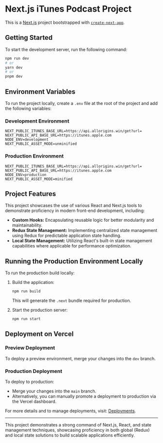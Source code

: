 # Next.js iTunes Podcast Project

This is a [Next.js](https://nextjs.org/) project bootstrapped with [`create-next-app`](https://github.com/vercel/next.js/tree/canary/packages/create-next-app).

## Getting Started

To start the development server, run the following command:

```bash
npm run dev
# or
yarn dev
# or
pnpm dev
```

## Environment Variables

To run the project locally, create a `.env` file at the root of the project and add the following variables:

### Development Environment

```
NEXT_PUBLIC_ITUNES_BASE_URL=https://api.allorigins.win/get?url=
NEXT_PUBLIC_API_BASE_URL=https://itunes.apple.com
NODE_ENV=development
NEXT_PUBLIC_ASSET_MODE=unminified
```

### Production Environment

```
NEXT_PUBLIC_ITUNES_BASE_URL=https://api.allorigins.win/get?url=
NEXT_PUBLIC_API_BASE_URL=https://itunes.apple.com
NODE_ENV=production
NEXT_PUBLIC_ASSET_MODE=minified
```

## Project Features

This project showcases the use of various React and Next.js tools to demonstrate proficiency in modern front-end development, including:

- **Custom Hooks:** Encapsulating reusable logic for better modularity and maintainability.
- **Redux State Management:** Implementing centralized state management using Redux for predictable application state handling.
- **Local State Management:** Utilizing React's built-in state management capabilities where applicable for performance optimization.

## Running the Production Environment Locally

To run the production build locally:

1. Build the application:
   ```bash
   npm run build
   ```
   This will generate the `.next` bundle required for production.

2. Start the production server:
   ```bash
   npm run start
   ```

## Deployment on Vercel

### Preview Deployment
To deploy a preview environment, merge your changes into the `dev` branch.

### Production Deployment
To deploy to production:
- Merge your changes into the `main` branch.
- Alternatively, you can manually promote a deployment to production via the Vercel dashboard.

For more details and to manage deployments, visit:
[Deployments](https://vercel.com/raymond-silvers-projects/itunes-podcast-ray-p9ki/deployments).

---

This project demonstrates a strong command of Next.js, React, and state management techniques, showcasing proficiency in both global (Redux) and local state solutions to build scalable applications efficiently.

